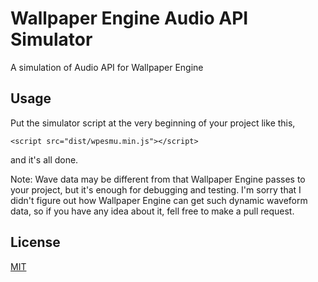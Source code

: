 # Wallpaper Engine Audio API Simulator

A simulation of Audio API for Wallpaper Engine

## Usage

Put the simulator script at the very beginning of your project like this,

```
<script src="dist/wpesmu.min.js"></script>
```

and it's all done.

Note: Wave data may be different from that Wallpaper Engine passes to your project, but it's enough for debugging and testing. I'm sorry that I didn't figure out how Wallpaper Engine can get such dynamic waveform data, so if you have any idea about it, fell free to make a pull request.

## License
[MIT](http://cos.mit-license.org/)
